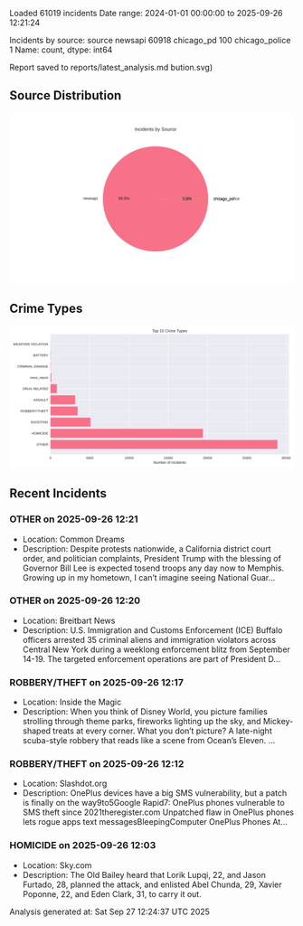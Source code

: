 
Loaded 61019 incidents
Date range: 2024-01-01 00:00:00 to 2025-09-26 12:21:24

Incidents by source:
source
newsapi           60918
chicago_pd          100
chicago_police        1
Name: count, dtype: int64

Report saved to reports/latest_analysis.md
bution.svg)

## Source Distribution
![Source Distribution](images/source_distribution.svg)

## Crime Types
![Crime Types](images/crime_types.svg)

## Recent Incidents

### OTHER on 2025-09-26 12:21
- Location: Common Dreams
- Description: Despite protests nationwide, a California district court order, and politician complaints, President Trump with the blessing of Governor Bill Lee is expected tosend troops any day now to Memphis. Growing up in my hometown, I can’t imagine seeing National Guar…


### OTHER on 2025-09-26 12:20
- Location: Breitbart News
- Description: U.S. Immigration and Customs Enforcement (ICE) Buffalo officers arrested 35 criminal aliens and immigration violators across Central New York during a weeklong enforcement blitz from September 14-19. The targeted enforcement operations are part of President D…


### ROBBERY/THEFT on 2025-09-26 12:17
- Location: Inside the Magic
- Description: When you think of Disney World, you picture families strolling through theme parks, fireworks lighting up the sky, and Mickey-shaped treats at every corner. What you don’t picture? A late-night scuba-style robbery that reads like a scene from Ocean’s Eleven. …


### ROBBERY/THEFT on 2025-09-26 12:12
- Location: Slashdot.org
- Description: OnePlus devices have a big SMS vulnerability, but a patch is finally on the way9to5Google Rapid7: OnePlus phones vulnerable to SMS theft since 2021theregister.com Unpatched flaw in OnePlus phones lets rogue apps text messagesBleepingComputer OnePlus Phones At…


### HOMICIDE on 2025-09-26 12:03
- Location: Sky.com
- Description: The Old Bailey heard that Lorik Lupqi, 22, and Jason Furtado, 28, planned the attack, and enlisted Abel Chunda, 29, Xavier Poponne, 22, and Eden Clark, 31, to carry it out.

Analysis generated at: Sat Sep 27 12:24:37 UTC 2025
